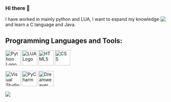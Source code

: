 ### Hi there 👋
<img align="right" src="https://github-readme-stats.vercel.app/api?username=FedoraSmae&show_icons=true&count_private=true&hide=stars&theme=tokyonight">

I have worked in mainly python and LUA, I want to expand my knowledge and learn a C language and Java.

## Programming Languages and Tools:

<img src="https://upload.wikimedia.org/wikipedia/commons/c/c3/Python-logo-notext.svg" width="48" alt="Python Logo"> <img src="https://seeklogo.com/images/L/lua-logo-A416E5A66F-seeklogo.com.png" width="48" alt="LUA Logo"> <img src="https://seeklogo.com/images/H/html5-logo-EF92D240D7-seeklogo.com.png" width="48" alt="HTML5"> <img src="https://seeklogo.com/images/C/css3-logo-8724075274-seeklogo.com.png" width="48" alt="CSS">

<img src="https://seeklogo.com/images/V/visual-studio-code-logo-449D71944F-seeklogo.com.png" width="48" alt="Visual Studio"> <img src="https://seeklogo.com/images/P/pycharm-logo-51B1427388-seeklogo.com.png" width="48" alt="PyCharm"> <img src="https://seeklogo.com/images/A/adobe-dreamweaver-logo-12934C6207-seeklogo.com.png" width="48" alt="Dreamweaver">

![](https://komarev.com/ghpvc/?username=FedoraSmae)

<!--
**FedoraSmae/FedoraSmae** is a ✨ _special_ ✨ repository because its `README.md` (this file) appears on your GitHub profile.

Here are some ideas to get you started:

- 🔭 I’m currently working on ...
- 🌱 I’m currently learning ...
- 👯 I’m looking to collaborate on ...
- 🤔 I’m looking for help with ...
- 💬 Ask me about ...
- 📫 How to reach me: ...
- 😄 Pronouns: ...
- ⚡ Fun fact: ...
-->
